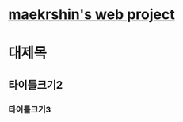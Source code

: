 # [maekrshin's web project](https://github.com/makershin/maekrshin.github.io)
# 대제목
## 타이틀크기2
### 타이틀크기3

